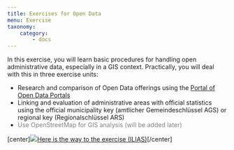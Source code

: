 ```yaml
---
title: Exercises for Open Data
menu: Exercise
taxonomy:
    category:
        - docs
---
```

In this exercise, you will learn basic procedures for handling open administrative data, especially in a GIS context. Practically, you will deal with this in three exercise units:

* Research and comparison of Open Data offerings using the [Portal of Open Data Portals](https://portal.opengeoedu.de)
* Linking and evaluation of administrative areas with official statistics using the official municipality key (amtlicher Gemeindeschlüssel AGS) or regional key (Regionalschlüssel ARS)
* <font style="color:grey">Use OpenStreetMap for GIS analysis (will be added later)</font>


[center]<a href="https://ilias.opengeoedu.de/ilias/goto.php?target=crs_249&client_id=opengeoedu" markdown="1" target="_blank">![](/images/exercise.png?resize=200,200)Here is the way to the exercise (ILIAS)</a>[/center]


<!--

####1. Finden Sie einen offenen Datensatz (oder Service) mit räumlichen Bezug.

 (Advanced: Finden Sie Zwei offene Datensätze, die Sie verschneiden - 1x Geobasisdaten, 1x Fachdaten)

(Basic bzw. zur automatisierung: Vorgabe von möglichen Beispieldatensätzen und Services)

####2. Evaluieren und Bewerten sie nun die Eignung zur Weiterverarbeitung nach Kriterien der Offenheit, der Interoperabilität und der Qualität geographischer Informationen.

- Betrachten sie zunächst die Metadaten und Erläuterungen, die auf dem Datenportal selbst verfügbar sind. Schauen sie auch nach möglichen Readme-Dateien oder Dokumenten, die gemeinsam mit dem Datensatz Heruntergeladen werden können.

- Benutzen sie nun ein GIS-Tool ihrer Wahl, um den Datensatz zu Erkunden und zu Visualisieren

####3. XXXX

**Abgabe:**
- Ausgefüllte Bewertungsmatrix
- Screenshot oder Export der visualisierten Daten, ggf. Zusammenfassung der Datentabelle
- Schriftliche Interpretation und Fazit über die Qualität/Eignung des Datensatzes (max. 500 Wörter)



###Evaluationskriterien

**Evaluation nach Open Data Kritierien:**

Bewertung in Anlehnung an Schicktanz et al. (2017) und Klessman et al. (2012): Punktevergabe von 0 - 12 Punkten

| Kriterium / Punktevergabe  | Datensatz 1 | Datensatz 2 |
| ------------- |:-------------:| -----:|  -----:|
Vollständigkeit <br/>1: teilweise; 2: vollständig | | |
Verfügbarkeit der Primärquelle <br/>0: Bericht / Text mit Datenwerten; 1: teilweise; 2: vollständig | | |
Zeitnähe <br/>0: keine Aktualisierung 1: feste Aktualisierungsrate; 2: Historienbildung | | |
Zugänglichkeit* <br/>0: Bericht / Text mit Datenwerten; 1: eingeschränkt (z.B. Registrierung erforderlich) 2: direkter Zugriff | | |
Maschinenlesbarkeit <br/>0: gar nicht bis gering 1: überwiegend 2: vollständig | | |
nicht diskriminierende Bereitstellung   | | |
nicht proprietäre Bereitstellung   | | |
Lizenzfreiheit   | | |
Dauerhaftigkeit   | | |
Nutzungskosten | | |
**Gesamt (Ist / Soll) :**  | | |

* Kriterien angepasst

*Mögliche Zusatzfragen:*

Ist ein eindeutiger Lizenz-Hinweis gegeben? Geben Sie ggf. den Namen der Lizenz an!

Handelt es sich dabei um eine Open-Data Lizenz? Begründen Sie ihre Antwort!

Welche Pflichten / Einschränkungen sind mit der Nutzung des Datensatzes verbunden


**Evaluation für wissenschaftliche Weiterverarbeitung:**

Wichtig u.a. für das wissenschaftliche Zitieren:

Von wem wuden die Daten Erhoben (Personen / Behörde)?

Wann wurden die Daten veröffentlicht?

Sind die (Meta-) daten dauerhaft über einen eundeutigen Globalen Identifier abrufbar (z.B. DOI). Wie lautet dieser Identifier?

!!! Für eine ausführliche Evaluation offener Forschungsdaten können die FAIR Prinzipien für offene Forschungsdaten genutzt werden. Sie sind u.a. offizielle Richtlinie des Horizon 2020 Programms der EU:
!!! Grundprinzip: Daten sollten auffindbar, zugänglich, interoperabel und wiederverwendbar sein (findable, accessible, operable and reusable)


**Kriterien der Interoperabilität:**
(Sollten sie eine dieser Fragen über die Daten nicht beantworten können, deutet dies auf unzureichende Metadaten hin)

**Technisch:**
- Ist das Datenformat (Oder der Datenservice) kompatibel mit dem GIS-Tool (oder dem Web-Service, dem Informationsystem)? Erlaubt das GIS Lesen, Bearbeiten, exportieren der Daten?
-> Falls nicht: Ist es möglich, die Daten mittels einer anderen Software / eines Webdienstes in ein Kompatibles Format zu konvertieren?

**Syntaktisch:**


- Auf welche Art sind fehlende Werte beschrieben? (NA, null, Leerzeichen ...)
- Auf welche Arten sind Nachkommastellen von nummerischen Daten beschrieben (Komma oder Punkt)

**Semantisch:**

Sind die Begriffe / Modellannamen klar definiert (bei zu verschneidenden Daten bereinstimmend / vereinbar)

Beispiele: Ein und das selbe Gebiet können je nach Datensatz als Wald, Erholungsgebiet, Naturschutzgebiet können sich je nach Datensatz auf ein und das selbe Gebiet bezogen sein. Bei Geobasisdaten unterscheiden sich möglicherweise Grenzverläufe oder behandeln nicht allgemein anerkannten Staaten unterschiedlich (z.B. Taiwan, Nordzypern) und wirken sich entsprechend auf die Datenlage aus


**Betrachtung der Datenqualität:**


Auf welchen Zeitpunkt(e) / Zeiträum(e) beziehen sich die Daten?

Auf welch(e/s) Ort(e) / Gebiet(e) beziehen sich die Daten?

Was wird gemessen / Abgebildet?

Wie genau / akkurat und mit welcher Granularität sind diese Informationen gegeben?

Wie zuverlässig / Vertrauenswürdig ist die Datenquelle? Handelt es sich um amtliche / offizielle Daten?
Sind Ursprung der Daten, Erhebung und ggf. Weiterverarbeitung ausreichend und nachvollziehbar Dokumentiert (Provenance/Lineage)

---
Betrachtung von:

1. Georeferenz
	- In welcher Form liegt ein räumlicher Bezug vor? (
Koordinaten / Adressen, Ortsnamen, Gemeindeschlüssel oder ID, (Luft-)bild

- Welches Koordinatenreferenzsystem / welche Projektion ist gegeben? Wird

2. Zeitkomponente


3. Attribute

Welche Maßeinheiten sind gegeben?

Einordnung nach Skalenniveau: Nominal, Ordinal, Kardinalskala
 Unterschiedliche Skalenniveaus lassen sich u. U. homogenisieren. Von Nominal > Ordinal > Kardinal nur mit zusätzlichen informationen, umgekehrt mit Informationsverlust




  *Basic Erläuterungen:*
	- Kostenlose Desktop GIS-Tools:
		- QGis
		- GRASS GiS
		- SAGA GIS
		- OpenJump
   - Online GIS-Tools:
      - [GeoJson.io](http://geojson.io/)
      - [ArcGIS Online](https://www.arcgis.com) (kostenlos für nicht-kommerzielle Zwecke)
      - [MapBox](https://www.mapbox.com) (kostenlos für nicht-kommerzielle Zwecke)
       - [Carto](https://carto.com) (kostenlos für nicht-kommerzielle Zwecke)
   - Programmiersprachen mit GIS-Funktionalitäten:
   		- Python
   		- R mit Spatial-Erweiterungen (z.B. package sp und rgdal)
   - Earth-Viewer (Virtueller Globus, teilweise mit grundlegenden GIS-Funktionalitäten ausgestattet):
    	- [Marble](https://marble.kde.org/) (Freie Software, GPL-basiert)
    	- Google Earth/Google Maps (Unter Beachtung der [Google Nutzungsbedingungen](https://www.google.com/permissions/geoguidelines.html) sind viele Funktionen für private, nicht-kommerzielle Zwecke kostenlos)


 !!!! Eine Datenbank von freier und Open Source Software aus dem GIS-Bereich ist verfügbar unter [FreeGIS.org](http://www.freegis.org/)
---

!(%202018-01-24%2015-36-47%20OpenDataPortal-Kartenansicht.png "Portal der Open Data Portale")
-->
